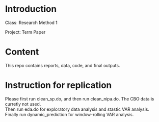 # Introduction
Class: Research Method 1  

Project: Term Paper

# Content
This repo contains reports, data, code, and final outputs.

# Instruction for replication
Please first run clean_sp.do, and then run clean_nipa.do. The CBO data is curretly not used.   
Then run eda.do for exploratory data analysis and stastic VAR analysis. Finally run dynamic_prediction for window-rolling VAR analysis. 